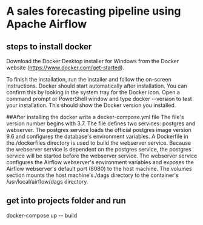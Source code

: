 #  A sales forecasting pipeline using Apache Airflow 
## steps to install docker 
Download the Docker Desktop installer for Windows from the Docker website (https://www.docker.com/get-started).

To finish the installation, run the installer and follow the on-screen instructions.
Docker should start automatically after installation. You can confirm this by looking in the system tray for the Docker icon.
Open a command prompt or PowerShell window and type docker --version to test your installation. This should show the Docker version you installed.

##After installing the docker write a decker-compose.yml file
The file's version number begins with 3.7.
The file defines two services: postgres and webserver.
The postgres service loads the official postgres image version 9.6 and configures the database's environment variables.
A Dockerfile in the./dockerfiles directory is used to build the webserver service.
Because the webserver service is dependent on the postgres service, the postgres service will be started before the webserver service.
The webserver service configures the Airflow webserver's environment variables and exposes the Airflow webserver's default port (8080) to the host machine.
The volumes section mounts the host machine's./dags directory to the container's /usr/local/airflow/dags directory.






## get into projects folder and run 
docker-compose up -- build


